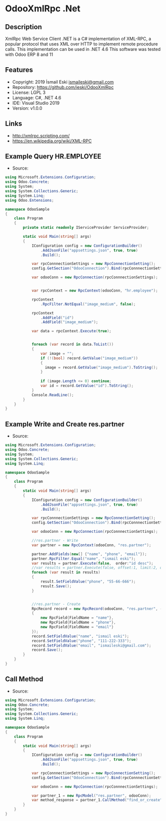 OdooXmlRpc .Net
================

Description
-----------
XmlRpc Web Service Client .NET is a C# implementation of XML-RPC, a popular protocol that uses XML over HTTP to implement remote procedure calls. This implementation can be used in .NET 4.6 This software was tested with Odoo ERP 8 and 11

Features
--------
- Copyright: 2019 İsmail Eski ismaileski@gmail.com
- Repository: https://github.com/ieski/OdooXmlRpc
- License: LGPL 3
- Language: C#, .NET 4.6
- IDE: Visual Studio 2019
- Version: v1.0.0

Links
-----
- http://xmlrpc.scripting.com/
- https://en.wikipedia.org/wiki/XML-RPC

Example Query HR.EMPLOYEE
-------------------------
- Source:

```cs
using Microsoft.Extensions.Configuration;
using Odoo.Concrete;
using System;
using System.Collections.Generic;
using System.Linq;
using Odoo.Entensions;

namespace OdooSample
{
    class Program
    {
        private static readonly IServiceProvider ServiceProvider;

        static void Main(string[] args)
        {
            IConfiguration config = new ConfigurationBuilder()
                .AddJsonFile("appsettings.json", true, true)
                .Build();

            var rpcConnnectionSettings = new RpcConnectionSetting();
            config.GetSection("OdooConnection").Bind(rpcConnnectionSettings);

            var odooConn = new RpcConnection(rpcConnnectionSettings);


            var rpcContext = new RpcContext(odooConn, "hr.employee");

            rpcContext
                .RpcFilter.NotEqual("image_medium", false);

            rpcContext
                .AddField("id")
                .AddField("image_medium");              

            var data = rpcContext.Execute(true);


            foreach (var record in data.ToList())
            {                
                var image = "";
                if (!(bool) record.GetValue("image_medium"))
                {
                  image = record.GetValue("image_medium").ToString();
                }
                
                if (image.Length <= 0) continue;
                var id = record.GetValue("id").ToString();
            }
            Console.ReadLine();
        }
    }
}
```


Example Write and Create res.partner
-------------------------
- Source:

```cs
using Microsoft.Extensions.Configuration;
using Odoo.Concrete;
using System;
using System.Collections.Generic;
using System.Linq;

namespace OdooSample
{
    class Program
    {
        static void Main(string[] args)
        {
            IConfiguration config = new ConfigurationBuilder()
                .AddJsonFile("appsettings.json", true, true)
                .Build();

            var rpcConnnectionSettings = new RpcConnectionSetting();
            config.GetSection("OdooConnection").Bind(rpcConnnectionSettings);

            var odooConn = new RpcConnection(rpcConnnectionSettings);

            //res.partner - Write
            var partner = new RpcContext(odooConn, "res.partner");

            partner.AddFields(new[] {"name", "phone", "email"});
            partner.RpcFilter.Equal("name", "ismail eski");
            var results = partner.Execute(false,  order:"id desc");
            //var results = partner.Execute(false, offset:1, limit:2, order: "id desc");
            foreach (var result in results)
            {
                result.SetFieldValue("phone", "55-66-666");
                result.Save();
            }


            //res.partner - Create
            RpcRecord record = new RpcRecord(odooConn, "res.partner", -1, new List<RpcField>
            {
                new RpcField{FieldName = "name"},
                new RpcField{FieldName = "phone"},
                new RpcField{FieldName = "email"}
            });
            record.SetFieldValue("name", "ismail eski");
            record.SetFieldValue("phone", "111-222-333");
            record.SetFieldValue("email", "ismaileski@gmail.com");
            record.Save();
        }
    }
}
```

Call Method
-------------------------
- Source:

```cs
using Microsoft.Extensions.Configuration;
using Odoo.Concrete;
using System;
using System.Collections.Generic;
using System.Linq;

namespace OdooSample
{
    class Program
    {
        static void Main(string[] args)
        {
            IConfiguration config = new ConfigurationBuilder()
                .AddJsonFile("appsettings.json", true, true)
                .Build();

            var rpcConnnectionSettings = new RpcConnectionSetting();
            config.GetSection("OdooConnection").Bind(rpcConnnectionSettings);

            var odooConn = new RpcConnection(rpcConnnectionSettings);

            var partner_1 = new RpcModel("res.partner", odooConn);
            var method_response = partner_1.CallMethod("find_or_create", new object[1] { "ssssssssss@gddd.com"});
        }
    }
}
```
